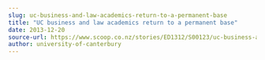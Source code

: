 ```yaml
---
slug: uc-business-and-law-academics-return-to-a-permanent-base
title: "UC business and law academics return to a permanent base"
date: 2013-12-20
source-url: https://www.scoop.co.nz/stories/ED1312/S00123/uc-business-and-law-academics-return-to-a-permanent-base.htm
author: university-of-canterbury
---
```

